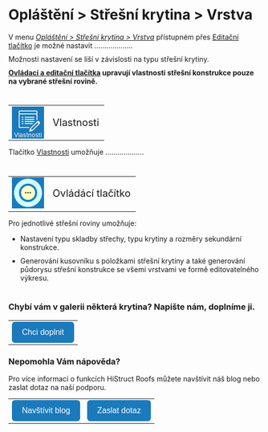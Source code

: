# Opláštění > Střešní krytina > Vrstva

V menu <u><i>Opláštění > Střešní krytina > Vrstva</i></u> přístupném přes <u>Editační tlačítko</u> je možné nastavit ................... 

Možnosti nastavení se liší v závislosti na typu střešní krytiny.

<b><u>Ovládací a editační tlačítka</u> upravují vlastnosti střešní konstrukce pouze na vybrané střešní rovině.</b>
<style>
h2{
  border-bottom: none;
  margin-top: 10px;
  margin-bottom: 0px;
}
p{
  border-bottom: none;
  margin-top: 10px;
  margin-bottom: 10px;
}
</style>

#
<table>
  <tr>
    <td>
      <div style="position: relative; width: 64px; height: 64px;">
        <img src="img/EditPropertiesIcon64x64.png" alt="EditPropertiesIcon64x64.png" width="64" height="64">
      <div style="position: absolute; bottom: 0; width: 100%; background: none; color: white; font-size: 12px; text-align: center;">
      Vlastnosti
      </div>
      </div>
    </td>
    <td style="vertical-align: middle; font-size: 20px;">
      Vlastnosti
    </td>
  </tr>
</table>

Tlačítko <u>Vlastnosti</u> umožňuje ...................
#
<table>
  <tr>
    <td><img src="img/ControlButton.png" alt="ControlButton.png" width="64"></td>
    <td style="vertical-align: middle; font-size: 20px;">Ovládácí tlačítko</td>
  </tr> 
  </table>

Pro jednotlivé střešní roviny umožňuje:
- Nastavení typu skladby střechy, typu krytiny a rozměry sekundární konstrukce. 

- Generování kusovníku s položkami střešní krytiny a také generování půdorysu střešní konstrukce se všemi vrstvami ve formě editovatelného výkresu.
#

<style>
    .btn {
      margin-top: 0px;
      padding: 12px 20px;
      background-color: rgb(27,122,187);
      color: white;
      border: none;
      border-radius: 6px;
      cursor: pointer;
      font-size: 16px;
    }
    .btn:hover {
      background-color: rgb(20,90,140);
</style>

### Chybí vám v galerii některá krytina? Napište nám, doplníme ji.
<table>
  <tr>
    <td>
      <a href="mailto:jiri.podval@histruct.com?subject=Dotaz na HiStruct konfigurátor budov">
        <button class="btn">
        Chci doplnit
        </button>
      </a>
    </td>
  </tr>
</table>

### Nepomohla Vám nápověda?
Pro více informací o funkcích HiStruct Roofs můžete navštívit náš blog nebo zaslat dotaz na naší podporu. 
<table>
  <tr>
    <td>
      <a href="https://docs.histruct.com/cs/"> 
        <button class="btn">
        Navštívit blog
        </button>
      </a>
    </td>
    <td>
      <a href="mailto:support@histruct.com?subject=Dotaz na Support HiStruct">
         <button class="btn">
         Zaslat dotaz
         </button>
      </a>
    </td>
  </tr>
</table>
